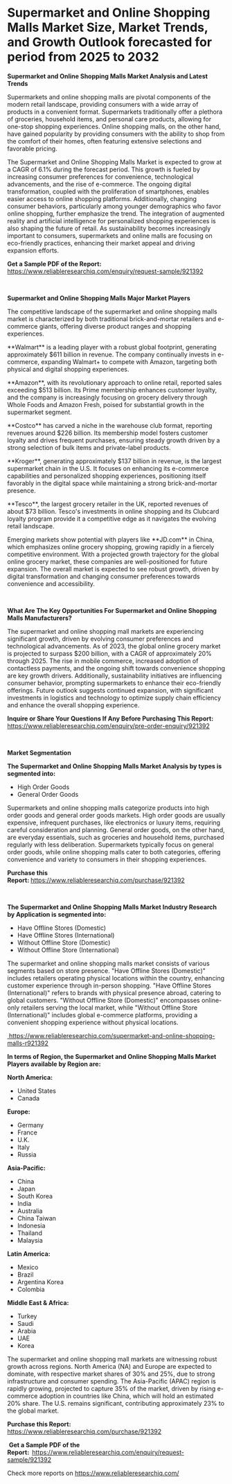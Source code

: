 <p><h1>Supermarket and Online Shopping Malls Market Size, Market Trends, and Growth Outlook forecasted for period from 2025 to 2032</h1></p><p><strong>Supermarket and Online Shopping Malls Market Analysis and Latest Trends</strong></p>
<p><p>Supermarkets and online shopping malls are pivotal components of the modern retail landscape, providing consumers with a wide array of products in a convenient format. Supermarkets traditionally offer a plethora of groceries, household items, and personal care products, allowing for one-stop shopping experiences. Online shopping malls, on the other hand, have gained popularity by providing consumers with the ability to shop from the comfort of their homes, often featuring extensive selections and favorable pricing.</p><p>The Supermarket and Online Shopping Malls Market is expected to grow at a CAGR of 6.1% during the forecast period. This growth is fueled by increasing consumer preferences for convenience, technological advancements, and the rise of e-commerce. The ongoing digital transformation, coupled with the proliferation of smartphones, enables easier access to online shopping platforms. Additionally, changing consumer behaviors, particularly among younger demographics who favor online shopping, further emphasize the trend. The integration of augmented reality and artificial intelligence for personalized shopping experiences is also shaping the future of retail. As sustainability becomes increasingly important to consumers, supermarkets and online malls are focusing on eco-friendly practices, enhancing their market appeal and driving expansion efforts.</p></p>
<p><strong>Get a Sample PDF of the Report:&nbsp;</strong> <a href="https://www.reliableresearchiq.com/enquiry/request-sample/921392?utm_campaign=2758&utm_medium=2&utm_source=Github&utm_content=ia&utm_term=11032025&utm_id=supermarket-and-online-shopping-malls">https://www.reliableresearchiq.com/enquiry/request-sample/921392</a></p>
<p>&nbsp;</p>
<p><strong>Supermarket and Online Shopping Malls Major Market Players</strong></p>
<p><p>The competitive landscape of the supermarket and online shopping malls market is characterized by both traditional brick-and-mortar retailers and e-commerce giants, offering diverse product ranges and shopping experiences.</p><p>**Walmart** is a leading player with a robust global footprint, generating approximately $611 billion in revenue. The company continually invests in e-commerce, expanding Walmart+ to compete with Amazon, targeting both physical and digital shopping experiences.</p><p>**Amazon**, with its revolutionary approach to online retail, reported sales exceeding $513 billion. Its Prime membership enhances customer loyalty, and the company is increasingly focusing on grocery delivery through Whole Foods and Amazon Fresh, poised for substantial growth in the supermarket segment.</p><p>**Costco** has carved a niche in the warehouse club format, reporting revenues around $226 billion. Its membership model fosters customer loyalty and drives frequent purchases, ensuring steady growth driven by a strong selection of bulk items and private-label products.</p><p>**Kroger**, generating approximately $137 billion in revenue, is the largest supermarket chain in the U.S. It focuses on enhancing its e-commerce capabilities and personalized shopping experiences, positioning itself favorably in the digital space while maintaining a strong brick-and-mortar presence.</p><p>**Tesco**, the largest grocery retailer in the UK, reported revenues of about $73 billion. Tesco's investments in online shopping and its Clubcard loyalty program provide it a competitive edge as it navigates the evolving retail landscape.</p><p>Emerging markets show potential with players like **JD.com** in China, which emphasizes online grocery shopping, growing rapidly in a fiercely competitive environment. With a projected growth trajectory for the global online grocery market, these companies are well-positioned for future expansion. The overall market is expected to see robust growth, driven by digital transformation and changing consumer preferences towards convenience and accessibility.</p></p>
<p>&nbsp;</p>
<p><strong>What Are The Key Opportunities For Supermarket and Online Shopping Malls Manufacturers?</strong></p>
<p><p>The supermarket and online shopping mall markets are experiencing significant growth, driven by evolving consumer preferences and technological advancements. As of 2023, the global online grocery market is projected to surpass $200 billion, with a CAGR of approximately 20% through 2025. The rise in mobile commerce, increased adoption of contactless payments, and the ongoing shift towards convenience shopping are key growth drivers. Additionally, sustainability initiatives are influencing consumer behavior, prompting supermarkets to enhance their eco-friendly offerings. Future outlook suggests continued expansion, with significant investments in logistics and technology to optimize supply chain efficiency and enhance the overall shopping experience.</p></p>
<p><strong>Inquire or Share Your Questions If Any Before Purchasing This Report:</strong> <a href="https://www.reliableresearchiq.com/enquiry/pre-order-enquiry/921392?utm_campaign=2758&utm_medium=2&utm_source=Github&utm_content=ia&utm_term=11032025&utm_id=supermarket-and-online-shopping-malls">https://www.reliableresearchiq.com/enquiry/pre-order-enquiry/921392</a></p>
<p>&nbsp;</p>
<p><strong>Market Segmentation</strong></p>
<p><strong>The Supermarket and Online Shopping Malls Market Analysis by types is segmented into:</strong></p>
<p><ul><li>High Order Goods</li><li>General Order Goods</li></ul></p>
<p><p>Supermarkets and online shopping malls categorize products into high order goods and general order goods markets. High order goods are usually expensive, infrequent purchases, like electronics or luxury items, requiring careful consideration and planning. General order goods, on the other hand, are everyday essentials, such as groceries and household items, purchased regularly with less deliberation. Supermarkets typically focus on general order goods, while online shopping malls cater to both categories, offering convenience and variety to consumers in their shopping experiences.</p></p>
<p><strong>Purchase this Report:&nbsp;</strong><a href="https://www.reliableresearchiq.com/purchase/921392?utm_campaign=2758&utm_medium=2&utm_source=Github&utm_content=ia&utm_term=11032025&utm_id=supermarket-and-online-shopping-malls">https://www.reliableresearchiq.com/purchase/921392</a></p>
<p>&nbsp;</p>
<p><strong>The Supermarket and Online Shopping Malls Market Industry Research by Application is segmented into:</strong></p>
<p><ul><li>Have Offline Stores (Domestic)</li><li>Have Offline Stores (International)</li><li>Without Offline Store (Domestic)</li><li>Without Offline Store (International)</li></ul></p>
<p><p>The supermarket and online shopping malls market consists of various segments based on store presence. "Have Offline Stores (Domestic)" includes retailers operating physical locations within the country, enhancing customer experience through in-person shopping. "Have Offline Stores (International)" refers to brands with physical presence abroad, catering to global customers. "Without Offline Store (Domestic)" encompasses online-only retailers serving the local market, while "Without Offline Store (International)" includes global e-commerce platforms, providing a convenient shopping experience without physical locations.</p></p>
<p><a href="https://www.reliableresearchiq.com/supermarket-and-online-shopping-malls-r921392?utm_campaign=2758&utm_medium=2&utm_source=Github&utm_content=ia&utm_term=11032025&utm_id=supermarket-and-online-shopping-malls">&nbsp;https://www.reliableresearchiq.com/supermarket-and-online-shopping-malls-r921392</a></p>
<p><strong>In terms of Region, the Supermarket and Online Shopping Malls Market Players available by Region are:</strong></p>
<p>
    <p> <strong> North America: </strong>
        <ul>
            <li>United States</li>
            <li>Canada</li>
        </ul>
        </p> 
    <p> <strong> Europe: </strong>
        <ul>
            <li>Germany</li>
            <li>France</li>
            <li>U.K.</li>
            <li>Italy</li>
            <li>Russia</li>
        </ul>
        </p> 
    <p> <strong> Asia-Pacific: </strong>
        <ul>
            <li>China</li>
            <li>Japan</li>
            <li>South Korea</li>
            <li>India</li>
            <li>Australia</li>
            <li>China Taiwan</li>
            <li>Indonesia</li>
            <li>Thailand</li>
            <li>Malaysia</li>
        </ul>
        </p> 
    <p> <strong> Latin America: </strong>
        <ul>
            <li>Mexico</li>
            <li>Brazil</li>
            <li>Argentina Korea</li>
            <li>Colombia</li>
        </ul>
        </p> 
    <p> <strong> Middle East & Africa: </strong>
        <ul>
            <li>Turkey</li>
            <li>Saudi</li>
            <li>Arabia</li>
            <li>UAE</li>
            <li>Korea</li>
        </ul>
    </p>
    </p>
<p><p>The supermarket and online shopping mall markets are witnessing robust growth across regions. North America (NA) and Europe are expected to dominate, with respective market shares of 30% and 25%, due to strong infrastructure and consumer spending. The Asia-Pacific (APAC) region is rapidly growing, projected to capture 35% of the market, driven by rising e-commerce adoption in countries like China, which will hold an estimated 20% share. The U.S. remains significant, contributing approximately 23% to the global market.</p></p>
<p><strong>Purchase this Report: </strong><a href="https://www.reliableresearchiq.com/purchase/921392?utm_campaign=2758&utm_medium=2&utm_source=Github&utm_content=ia&utm_term=11032025&utm_id=supermarket-and-online-shopping-malls">https://www.reliableresearchiq.com/purchase/921392</a></p>
<p>&nbsp;<strong>Get a Sample PDF of the Report:&nbsp;&nbsp;</strong><a href="https://www.reliableresearchiq.com/enquiry/request-sample/921392?utm_campaign=2758&utm_medium=2&utm_source=Github&utm_content=ia&utm_term=11032025&utm_id=supermarket-and-online-shopping-malls">https://www.reliableresearchiq.com/enquiry/request-sample/921392</a></p>
<p><strong></strong></p>
<p>Check more reports on <a href="https://www.reliableresearchiq.com/?utm_campaign=2758&utm_medium=2&utm_source=Github&utm_content=ia&utm_term=11032025&utm_id=supermarket-and-online-shopping-malls">https://www.reliableresearchiq.com/</a></p>